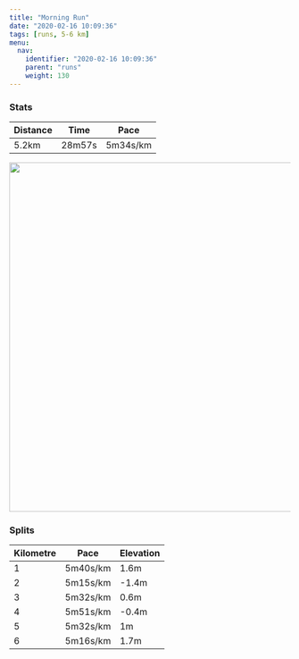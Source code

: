 ```yaml
---
title: "Morning Run"
date: "2020-02-16 10:09:36"
tags: [runs, 5-6 km]
menu:
  nav:
    identifier: "2020-02-16 10:09:36"
    parent: "runs"
    weight: 130
---
```


### Stats

| Distance | Time | Pace |
|----------|------|------|
|5.2km|28m57s|5m34s/km|

<img src='https://maps.googleapis.com/maps/api/staticmap?maptype=terrain&path=enc:qrkeIluwLFI\Cp@PVZX?n@Bh@Kx@XPAPYBAD@n@p@PLVHFABC?E[NQXQf@M|@B`@Rj@b@h@R`AP~ABBHf@HjA\p@A^IZKTD\lAjAJFA`@Kd@CTTr@NRNPJXB\Ld@P`BRj@FJl@Xz@Zd@ZBNAPKd@MRRfCR?NMTBZj@\H?jALtA?d@CrBNd@Vh@j@|@z@dCl@tA`AxAj@p@xAvAL@HMPAjAJXJf@^h@r@dAxC|@hB\h@\ZbApATj@BRDJRBHLXdAPZnAvCZ`AR~@t@|B^|A`@zBTz@R`Ah@|C\`CHdA`AbIb@jD^tDLr@Al@ULGAQmAEc@BGHPH\TbBHbACj@?\Hj@AhBCVD^@r@EvBHjEM|C@`DCnA@VVtA@^Mb@ItBK\ON?c@NcBCg@@[PkA?i@EoB@eACi@AyAGoBA{@LuC?kB@a@C_@Dk@DsBFq@Wy@OaAM}@?_@Go@RbADp@D?HEBGCy@k@_Co@_FY{Ae@iDUwAcAcIm@gDcAyEu@gCYkAuAmEYyAIK]Oc@o@SMw@kA[k@Y_@mA}Be@uAQs@o@}@MMWOi@@u@MQGCCG_@KOC_A?k@J}@@i@Cm@?o@A_@JwBAqAKoAIo@Cg@MYEGa@@KAMK[cA&key=AIzaSyBPVQ_iynBzLujdhfLzy8Z-5zczbktE55k&size=800x800&scale=2&markers=color:yellow|label:S|53.47641,-2.25639&markers=color:green|label:F|53.47030999999996,-2.264800000000001' width='625' />

### Splits

| Kilometre | Pace | Elevation |
|------|------|-----------|
|1|5m40s/km|1.6m|
|2|5m15s/km|-1.4m|
|3|5m32s/km|0.6m|
|4|5m51s/km|-0.4m|
|5|5m32s/km|1m|
|6|5m16s/km|1.7m|
